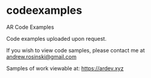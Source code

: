 # codeexamples
AR Code Examples

Code examples uploaded upon request.

If you wish to view code samples, please contact me at andrew.rosinski@gmail.com

Samples of work viewable at: https://ardev.xyz
